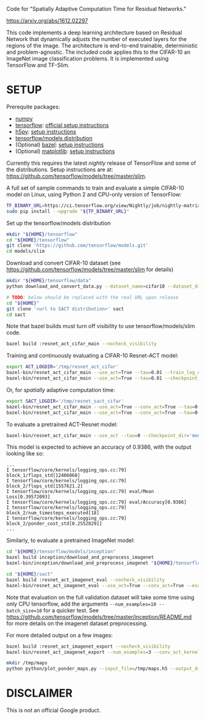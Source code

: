 Code for "Spatially Adaptive Computation Time for Residual Networks."

https://arxiv.org/abs/1612.02297

This code implements a deep learning architecture based on Residual Network that
dynamically adjusts the number of executed layers for the regions of the image.
The architecture is end-to-end trainable, deterministic and problem-agnostic.
The included code applies this to the CIFAR-10 an ImageNet image classification
problems. It is implemented using TensorFlow and TF-Slim.

SETUP
==========

Prerequite packages:
 - [numpy](http://www.numpy.org/)
 - [tensorflow](https://www.tensorflow.org/):
   [official setup instructions](
   https://www.tensorflow.org/versions/r0.11/get_started/os_setup.html)
 - [h5py](http://www.h5py.org/):
   [setup instructions](http://docs.h5py.org/en/latest/build.html)
 - [tensorflow/models distribution](https://github.com/tensorflow/models)
 - (Optional) [bazel](https://bazel.build/):
   [setup instructions](https://bazel.build/versions/master/docs/install.html)
 - (Optional) [matplotlib](http://matplotlib.org/):
   [setup instructions](http://matplotlib.org/users/installing.html)

Currently this requires the latest *nightly* release of TensorFlow and some of
the distributions. Setup instructions are at:
https://github.com/tensorflow/models/tree/master/slim.

A full set of sample commands to train and evaluate a simple CIFAR-10 model on Linux, using Python 2 and CPU-only version of TensorFlow:

``` bash
TF_BINARY_URL=https://ci.tensorflow.org/view/Nightly/job/nightly-matrix-cpu/TF_BUILD_IS_OPT=OPT,TF_BUILD_IS_PIP=PIP,TF_BUILD_PYTHON_VERSION=PYTHON2,label=cpu-slave/lastSuccessfulBuild/artifact/pip_test/whl/tensorflow-0.11.0-cp27-none-linux_x86_64.whl
sudo pip install --upgrade "${TF_BINARY_URL}"
```

Set up the tensorflow/models distribution

``` bash
mkdir "${HOME}/tensorflow"
cd "${HOME}/tensorflow"
git clone 'https://github.com/tensorflow/models.git'
cd models/slim
```

Download and convert CIFAR-10 dataset
(see https://github.com/tensorflow/models/tree/master/slim for details)

``` bash
mkdir "${HOME}/tensorflow/data"
python download_and_convert_data.py --dataset_name=cifar10 --dataset_dir="${HOME}/tensorflow/data/cifar10"
```

``` bash
# TODO: below should be replaced with the real URL upon release
cd "${HOME}"
git clone '<url to SACT distribution>' sact
cd sact
```

Note that bazel builds must turn off visibility to use tensorflow/models/slim
code.

``` bash
bazel build :resnet_act_cifar_main --nocheck_visibility
```

Training and continuously evaluating a CIFAR-10 Resnet-ACT model:

``` bash
export ACT_LOGDIR='/tmp/resnet_act_cifar'
bazel-bin/resnet_act_cifar_main --use_act=True --tau=0.01 --train_log_dir="${ACT_LOGDIR}/train" --save_summaries_secs=300 &
bazel-bin/resnet_act_cifar_main --use_act=True --tau=0.01 --checkpoint_dir="${ACT_LOGDIR}/train" --eval_dir="${ACT_LOGDIR}/eval" --mode=eval
```

Or, for _spatially_ adaptive computation time:

``` bash
export SACT_LOGDIR='/tmp/resnet_sact_cifar'
bazel-bin/resnet_act_cifar_main --use_act=True --conv_act=True --tau=0.01 --train_log_dir="${SACT_LOGDIR}/train" --save_summaries_secs=300 &
bazel-bin/resnet_act_cifar_main --use_act=True --conv_act=True --tau=0.01 --checkpoint_dir="${SACT_LOGDIR}/train" --eval_dir="${SACT_LOGDIR}/eval" --mode=eval
```

To evaluate a pretrained ACT-Resnet model:

``` bash
bazel-bin/resnet_act_cifar_main --use_act --tau=0 --checkpoint_dir='models/cifar10_resnet_18_act_0.001/train' --mode=eval --eval_dir='/tmp' --evaluate_once
```

This model is expected to achieve an accuracy of 0.9386, with the output looking
like so:

```
...
I tensorflow/core/kernels/logging_ops.cc:79] block_1/flops_std[12406060]
I tensorflow/core/kernels/logging_ops.cc:79] block_2/flops_std[1557621.2]
I tensorflow/core/kernels/logging_ops.cc:79] eval/Mean Loss[0.39572093]
I tensorflow/core/kernels/logging_ops.cc:79] eval/Accuracy[0.9386]
I tensorflow/core/kernels/logging_ops.cc:79] block_2/num_timesteps_executed[18]
I tensorflow/core/kernels/logging_ops.cc:79] block_2/ponder_cost_std[0.25528291]
...
```

Similarly, to evaluate a pretrained ImageNet model:

``` bash
cd "${HOME}/tensorflow/models/inception"
bazel build inception/download_and_preprocess_imagenet
bazel-bin/inception/download_and_preprocess_imagenet "${HOME}/tensorflow/data/imagenet"

cd "${HOME}/sact"
bazel build :resnet_act_imagenet_eval --nocheck_visibility
bazel-bin/resnet_act_imagenet_eval --use_act=True --conv_act=True --evaluate_once --tau=0.001 --checkpoint_dir=models/inet_resnet_v2_101_im_224_lr_0.05_conv_act_0.001_res_0_ker_1_bias-3_50/train --conv_act_kernel_size=1
```

Note that evaluation on the full validation dataset will take some time
using only CPU tensorflow, add the arguments
`--num_examples=10 --batch_size=10`
for a quicker test.
See https://github.com/tensorflow/models/tree/master/inception/README.md for
more details on the imagenet dataset preprocessing.

For more detailed output on a few images:

``` bash
bazel build :resnet_act_imagenet_export --nocheck_visibility
bazel-bin/resnet_act_imagenet_export --num_examples=3 --conv_act_kernel_size=1 --conv_act=True --checkpoint_path=models/inet_resnet_v2_101_im_224_lr_0.05_conv_act_0.001_res_0_ker_1_bias-3_50/train/model.ckpt-6266164 --export_path=/tmp/maps.h5 --batch_size=1

mkdir /tmp/maps
python python/plot_ponder_maps.py --input_file=/tmp/maps.h5 --output_dir=/tmp/maps
```

DISCLAIMER
==========

This is not an official Google product.
